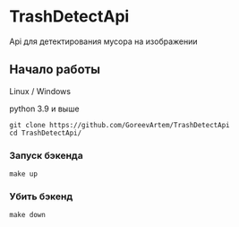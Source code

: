 # TrashDetectApi
Api для детектирования мусора на изображении

## Начало работы

Linux / Windows

python 3.9 и выше

```
git clone https://github.com/GoreevArtem/TrashDetectApi
cd TrashDetectApi/
```

[//]: # (### Установка зависимостей)

[//]: # (```)

[//]: # (pip install -r requirements.txt)

[//]: # (```)

### Запуск бэкенда

```
make up
```

### Убить бэкенд

```
make down
```
